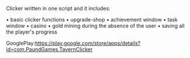 Сlicker written in one script and it includes: 

•	basic clicker functions
•	upgrade-shop 
•	achievement window
•	task window
•	casino
•	gold mining during the absence of the user
•	saving all the player's progress

GooglePlay:https://play.google.com/store/apps/details?id=com.PaundGames.TavernClicker
